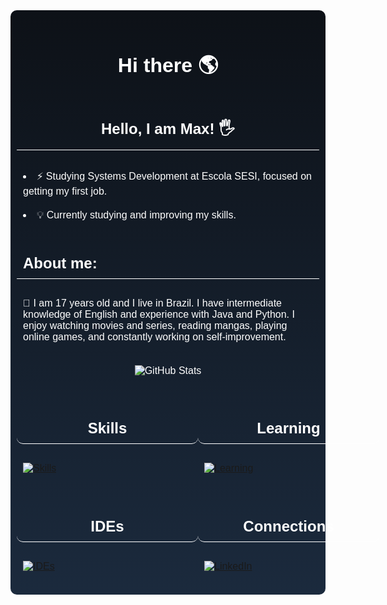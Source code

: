 <!-- Adicionando estilos diretamente no Markdown -->
<style>
    div {
        
    }

    p, li {
        font-size: 16px;
        font-family: Arial, Helvetica, sans-serif;
        padding: 10px;
        color: white;
    }

    h1 {
        font-size: 32px;
        font-family: Arial, Helvetica, sans-serif;
        padding: 10px;
        color: white;
    }

    h2 {
        font-size: 24px;
        font-family: Arial, Helvetica, sans-serif;
        padding: 10px;
        color: white;
        border-bottom: 1px solid;
        
    }

    .bottom-box {
        width: 270px;
        border-bottom-right-radius: 10px;
        border-bottom-left-radius: 10px;
    }

    .grid {
        display: grid;
        grid-template-columns: 1fr 1fr;
    }

    .degrade {
        background: linear-gradient(to bottom, #0D1117, #1b2a3d);
        padding: 10px;
        border-radius: 10px;
    }
</style>
<div class="degrade">
<div align="center">
<h1>Hi there 🌎</h1>



<h2>Hello, I am Max! 🖐️</h2>
</div>
<li>⚡ Studying Systems Development at Escola SESI, focused on getting my first job.  </li>

<li>💡 Currently studying and improving my skills. </li> 

<h2>About me: </h2>
<p>🌱 I am 17 years old and I live in Brazil. I have intermediate knowledge of English and experience with Java
and Python. I enjoy watching movies and series, reading mangas, playing online games, and constantly working
on self-improvement.</p>

<p align="center">
<img src="https://github-readme-stats.vercel.app/api?username=Max-leal&show_icons=true&theme=radical" alt="GitHub Stats">
</p>

<div class="grid">
<div>
<h2 align="center" class="bottom-box">Skills</h2>  
<p align="">
<a href="https://skillicons.dev"><img src="https://skillicons.dev/icons?i=java,spring,lua,html,css&theme=dark" alt="Skills">
</a>
</p>
</div>

<div>
<h2 align="center" class="bottom-box">Learning</h2>  
<p align="">
<a href="https://skillicons.dev">
<img src="https://skillicons.dev/icons?i=python,js,postman,mysql&theme=dark" alt="Learning">
</a>
</p>
</div>
</div>

<div class="grid">
<div>
<h2 align="center" class="bottom-box">IDEs</h2>  
<p align="">
<a href="https://skillicons.dev">
<img src="https://skillicons.dev/icons?i=eclipse,idea,vscode&theme=dark"    alt="IDEs">
</a>
</p>
</div>

<div>
<h2 align="center" class="bottom-box">Connections</h2>  
<p align="">
<a href="https://www.linkedin.com/in/max-a-leal-da-silva-ab5713333/?originalSubdomain=br"><img src="https://img.shields.io/badge/LinkedIn-0077B5?style=for-the-badge&logo=linkedin&logoColor=white" alt="LinkedIn">
</a>
</p>
</div>
</div>

</div>
